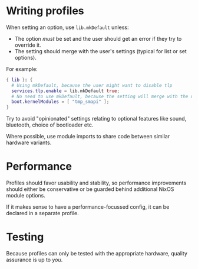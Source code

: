 # Writing profiles

When setting an option, use `lib.mkDefault` unless:
- The option *must* be set and the user should get an error if they try to override it.
- The setting should merge with the user's settings (typical for list or set options).

For example:

```nix
{ lib }: {
  # Using mkDefault, because the user might want to disable tlp
  services.tlp.enable = lib.mkDefault true;
  # No need to use mkDefault, because the setting will merge with the user's setting
  boot.kernelModules = [ "tmp_smapi" ];
}
```

Try to avoid "opinionated" settings relating to optional features like sound, bluetooth, choice of bootloader etc.

Where possible, use module imports to share code between similar hardware variants.

# Performance

Profiles should favor usability and stability, so performance improvements should either be conservative or 
be guarded behind additional NixOS module options.

If it makes sense to have a performance-focussed config, it can be declared in a separate profile.

# Testing

Because profiles can only be tested with the appropriate hardware, quality assurance is up to *you*.
